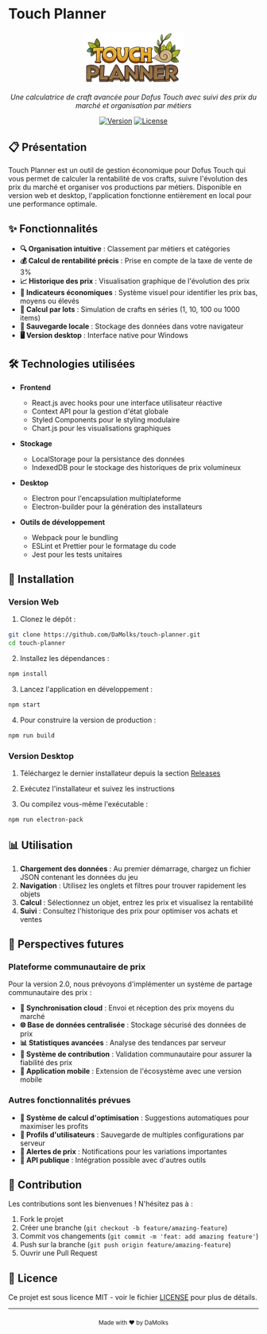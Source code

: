 # Touch Planner

<div align="center">

<img src="https://raw.githubusercontent.com/DaMolks/touch-planner/main/assets/icon.png" alt="Touch Planner Logo" width="200"/>

*Une calculatrice de craft avancée pour Dofus Touch avec suivi des prix du marché et organisation par métiers*

[![Version](https://img.shields.io/badge/version-1.0.0-blue.svg)](https://github.com/DaMolks/touch-planner/releases/tag/v1.0.0)
[![License](https://img.shields.io/badge/license-MIT-green.svg)](https://github.com/DaMolks/touch-planner/blob/main/LICENSE)

</div>

## 📋 Présentation

Touch Planner est un outil de gestion économique pour Dofus Touch qui vous permet de calculer la rentabilité de vos crafts, suivre l'évolution des prix du marché et organiser vos productions par métiers. Disponible en version web et desktop, l'application fonctionne entièrement en local pour une performance optimale.

## ✨ Fonctionnalités

- **🔍 Organisation intuitive** : Classement par métiers et catégories
- **💰 Calcul de rentabilité précis** : Prise en compte de la taxe de vente de 3%
- **📈 Historique des prix** : Visualisation graphique de l'évolution des prix
- **🚦 Indicateurs économiques** : Système visuel pour identifier les prix bas, moyens ou élevés
- **🔄 Calcul par lots** : Simulation de crafts en séries (1, 10, 100 ou 1000 items)
- **💾 Sauvegarde locale** : Stockage des données dans votre navigateur
- **🖥️ Version desktop** : Interface native pour Windows

## 🛠️ Technologies utilisées

- **Frontend**
  - React.js avec hooks pour une interface utilisateur réactive
  - Context API pour la gestion d'état globale
  - Styled Components pour le styling modulaire
  - Chart.js pour les visualisations graphiques
  
- **Stockage**
  - LocalStorage pour la persistance des données
  - IndexedDB pour le stockage des historiques de prix volumineux
  
- **Desktop**
  - Electron pour l'encapsulation multiplateforme
  - Electron-builder pour la génération des installateurs

- **Outils de développement**
  - Webpack pour le bundling
  - ESLint et Prettier pour le formatage du code
  - Jest pour les tests unitaires

## 🚀 Installation

### Version Web

1. Clonez le dépôt :
```bash
git clone https://github.com/DaMolks/touch-planner.git
cd touch-planner
```

2. Installez les dépendances :
```bash
npm install
```

3. Lancez l'application en développement :
```bash
npm start
```

4. Pour construire la version de production :
```bash
npm run build
```

### Version Desktop

1. Téléchargez le dernier installateur depuis la section [Releases](https://github.com/DaMolks/touch-planner/releases)

2. Exécutez l'installateur et suivez les instructions

3. Ou compilez vous-même l'exécutable :
```bash
npm run electron-pack
```

## 📊 Utilisation

1. **Chargement des données** : Au premier démarrage, chargez un fichier JSON contenant les données du jeu
2. **Navigation** : Utilisez les onglets et filtres pour trouver rapidement les objets
3. **Calcul** : Sélectionnez un objet, entrez les prix et visualisez la rentabilité
4. **Suivi** : Consultez l'historique des prix pour optimiser vos achats et ventes

## 🔮 Perspectives futures

### Plateforme communautaire de prix

Pour la version 2.0, nous prévoyons d'implémenter un système de partage communautaire des prix :

- **📡 Synchronisation cloud** : Envoi et réception des prix moyens du marché
- **🌐 Base de données centralisée** : Stockage sécurisé des données de prix
- **📊 Statistiques avancées** : Analyse des tendances par serveur
- **🔐 Système de contribution** : Validation communautaire pour assurer la fiabilité des prix
- **📱 Application mobile** : Extension de l'écosystème avec une version mobile

### Autres fonctionnalités prévues

- **🧮 Système de calcul d'optimisation** : Suggestions automatiques pour maximiser les profits
- **📑 Profils d'utilisateurs** : Sauvegarde de multiples configurations par serveur
- **🔔 Alertes de prix** : Notifications pour les variations importantes
- **🧩 API publique** : Intégration possible avec d'autres outils

## 🤝 Contribution

Les contributions sont les bienvenues ! N'hésitez pas à :

1. Fork le projet
2. Créer une branche (`git checkout -b feature/amazing-feature`)
3. Commit vos changements (`git commit -m 'feat: add amazing feature'`)
4. Push sur la branche (`git push origin feature/amazing-feature`)
5. Ouvrir une Pull Request

## 📜 Licence

Ce projet est sous licence MIT - voir le fichier [LICENSE](LICENSE) pour plus de détails.

---

<div align="center">
  <sub>Made with ❤️ by DaMolks</sub>
</div>
